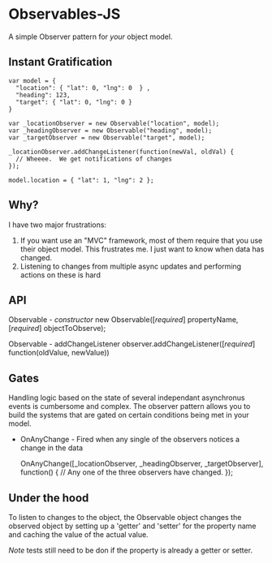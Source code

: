 Observables-JS
==============

A simple Observer pattern for *your* object model. 

Instant Gratification
---------------------

    var model = {
      "location": { "lat": 0, "lng": 0  } ,
      "heading": 123,
      "target": { "lat": 0, "lng": 0 }
    }

    var _locationObserver = new Observable("location", model);
    var _headingObserver = new Observable("heading", model);
    var _targetObserver = new Observable("target", model);

    _locationObserver.addChangeListener(function(newVal, oldVal) {
      // Wheeee.  We get notifications of changes
    });

    model.location = { "lat": 1, "lng": 2 }; 

Why?
----

I have two major frustrations:

1.   If you want use an "MVC" framework,  most of them require that you use
     their object model.  This frustrates me.  I just want to know when data has changed.
2.   Listening to changes from multiple async updates and performing actions on these
     is hard 

API
---

Observable - *constructor* 
    new Observable([*required*] propertyName, [*required*] objectToObserve);

Observable - addChangeListener 
    observer.addChangeListener([*required*] function(oldValue, newValue))

Gates
-----

Handling logic based on the state of several independant asynchronus events is 
cumbersome and complex.  The observer pattern allows you to build the systems 
that are gated on certain conditions being met in your model.

*   OnAnyChange - Fired when any single of the observers notices a change in the
    data 

    OnAnyChange([_locationObserver, _headingObserver, _targetObserver], function() {
        // Any one of the three observers have changed.
    });

Under the hood
--------------

To listen to changes to the object, the Observable object changes the
observed object by setting up a 'getter' and 'setter'  for the property name
and caching the value of the actual value.

*Note* tests still need to be don if the property is already a getter or setter.  
